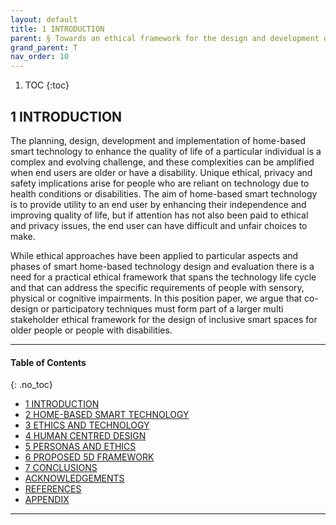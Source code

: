 ```yaml
---
layout: default
title: 1 INTRODUCTION
parent: § Towards an ethical framework for the design and development of inclusive home-based smart technology for smart spaces for older adults and people with disabilities
grand_parent: T
nav_order: 10 
---
```

<style>
.dont-break-out {
  /* These are technically the same, but use both */
  overflow-wrap: break-word;
  word-wrap: break-word;

     -ms-word-break: break-all;
  /* This is the dangerous one in WebKit, as it breaks things wherever */
  word-break: break-all;
  /* Instead use this non-standard one: */
  word-break: break-word;
}

.youtube-container {
    position: relative;
    width: 100%;
    height: 0;
    padding-bottom: 56.25%;
}
.youtube-video {
    position: absolute;
    top: 0;
    left: 0;
    width: 100%;
    height: 100%;
}

</style>

<div class="dont-break-out" markdown="1">

1. TOC
{:toc}

## 1 INTRODUCTION
The planning, design, development and implementation of home-based smart technology to enhance the quality of life of a particular individual is a complex and evolving challenge, and these complexities can be amplified when end users are older or have a disability. Unique ethical, privacy and safety implications arise for people who are reliant on technology due to health conditions or disabilities. The aim of home-based smart technology is to provide utility to an end user by enhancing their independence and improving quality of life, but if attention has not also been paid to ethical and privacy issues, the end user can have difficult and unfair choices to make.

While ethical approaches have been applied to particular aspects and phases of smart home-based technology design and evaluation there is a need for a practical ethical framework that spans the technology life cycle and that can address the specific requirements of people with sensory, physical or cognitive impairments. In this position paper, we argue that co-design or participatory techniques must form part of a larger multi stakeholder ethical framework for the design of inclusive smart spaces for older people or people with disabilities.

***

#### Table of Contents
{: .no_toc}

<ul><li> <a href="/docs/T/Towards-an-ethical-framework-for-the-design-and-development-of-inclusive-home-based-smart-technology-for-smart-spaces-for-1/">1 INTRODUCTION</a></li><li> <a href="/docs/T/Towards-an-ethical-framework-for-the-design-and-development-of-inclusive-home-based-smart-technology-for-smart-spaces-for-2/">2 HOME-BASED SMART TECHNOLOGY</a></li><li> <a href="/docs/T/Towards-an-ethical-framework-for-the-design-and-development-of-inclusive-home-based-smart-technology-for-smart-spaces-for-3/">3 ETHICS AND TECHNOLOGY</a></li><li> <a href="/docs/T/Towards-an-ethical-framework-for-the-design-and-development-of-inclusive-home-based-smart-technology-for-smart-spaces-for-4/">4 HUMAN CENTRED DESIGN</a></li><li> <a href="/docs/T/Towards-an-ethical-framework-for-the-design-and-development-of-inclusive-home-based-smart-technology-for-smart-spaces-for-5/">5 PERSONAS AND ETHICS</a></li><li> <a href="/docs/T/Towards-an-ethical-framework-for-the-design-and-development-of-inclusive-home-based-smart-technology-for-smart-spaces-for-6/">6 PROPOSED 5D FRAMEWORK</a></li><li> <a href="/docs/T/Towards-an-ethical-framework-for-the-design-and-development-of-inclusive-home-based-smart-technology-for-smart-spaces-for-7/">7 CONCLUSIONS</a></li><li> <a href="/docs/T/Towards-an-ethical-framework-for-the-design-and-development-of-inclusive-home-based-smart-technology-for-smart-spaces-for-8/">ACKNOWLEDGEMENTS</a></li><li> <a href="/docs/T/Towards-an-ethical-framework-for-the-design-and-development-of-inclusive-home-based-smart-technology-for-smart-spaces-for-9/">REFERENCES</a></li><li> <a href="/docs/T/Towards-an-ethical-framework-for-the-design-and-development-of-inclusive-home-based-smart-technology-for-smart-spaces-for-10/">APPENDIX</a></li></ul>

***

</div>
